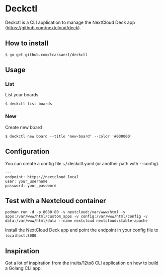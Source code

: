 # Deckctl

Deckctl is a CLI application to manage the NextCloud Deck app (https://github.com/nextcloud/deck).

## How to install

```
$ go get github.com/tcassaert/deckctl
```

## Usage

### List

List your boards

```
$ deckctl list boards
```

### New

Create new board

```
$ deckctl new board --title 'new-board' --color '#000000'
```

## Configuration

You can create a config file ~/.deckctl.yaml (or another path with --config).

```
---
endpoint: https://nextcloud.local
user: your_username
password: your_password
```

## Test with a Nextcloud container

```
podman run -d -p 8080:80 -v nextcloud:/var/www/html -v  apps:/var/www/html/custom_apps -v config:/var/www/html/config -v data:/var/www/html/data --name nextcloud nextcloud:stable-apache
```

Install the NextCloud Deck app and point the endpoint in your config file to `localhost:8080`.

## Inspiration

Got a lot of inspiration from the inuits/12to8 CLI application on how to build a Golang CLI app.
